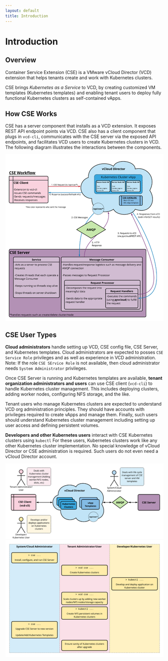 ```yaml
---
layout: default
title: Introduction
---
```


# Introduction
<a name="overview"></a>
## Overview

Container Service Extension (CSE) is a VMware vCloud Director (VCD)
extension that helps tenants create and work with Kubernetes clusters.

CSE brings _Kubernetes as a Service_ to VCD, by creating customized
VM templates (Kubernetes templates) and enabling tenant users to deploy fully functional
Kubernetes clusters as self-contained vApps.

<a name="cseworkflow"></a>
## How CSE Works

CSE has a server component that installs as a VCD extension. It exposes REST
API endpoint points via VCD. CSE also has a client component that plugs in
``vcd-cli``, communicates with the CSE server via the exposed API endpoints, and
facilitates VCD users to create Kubernetes clusters in VCD. The following
diagram illustrates the interactions between the components.

![cse-workflow](img/cse-workflow.png)

<a name="cseusers"></a>
## CSE User Types

**Cloud administrators** handle setting up VCD, CSE config file, CSE Server,
and Kubernetes templates. Cloud administrators are expected to posses
`CSE Service Role` privileges and as well as experience in VCD administration.
Note: If the role `CSE SErvice Role` is not available, then cloud administrator
needs `System Administrator` privileges.

Once CSE Server is running and Kubernetes templates are available, **tenant
organization administrators and users** can use CSE client (``vcd-cli``)
to handle Kubernetes cluster management. This includes deploying
clusters, adding worker nodes, configuring NFS storage, and the
like.

Tenant users who manage Kubernetes clusters are expected to understand
VCD org administration principles. They should have accounts with privileges
required to create vApps and manage them. Finally, such users should understand
Kubernetes cluster management including setting up user access and
defining persistent volumes.

**Developers and other Kubernetes users** interact with CSE Kubernetes
clusters using ``kubectl`` For these users, Kubernetes clusters
work like any other Kubernetes cluster implementation. No special
knowledge of vCloud Director or CSE administration is required.
Such users do not even need a vCloud Director account.

![cse-overview](img/cse-overview.png)
![cse-roles](img/cse-roles.png)
